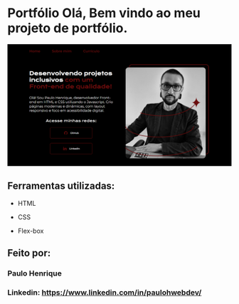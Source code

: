 
# Portfólio Olá, Bem vindo ao meu projeto de portfólio.

![image](https://raw.githubusercontent.com/paulohwebdev/aboutme/main/assets/aboutme.png?token=GHSAT0AAAAAAB7HOME6XOGASXHNBAO4UT5AY7ZGDMA)

## Ferramentas utilizadas:

* HTML

* CSS

* Flex-box

## Feito por:

### Paulo Henrique

### Linkedin: https://www.linkedin.com/in/paulohwebdev/

```
